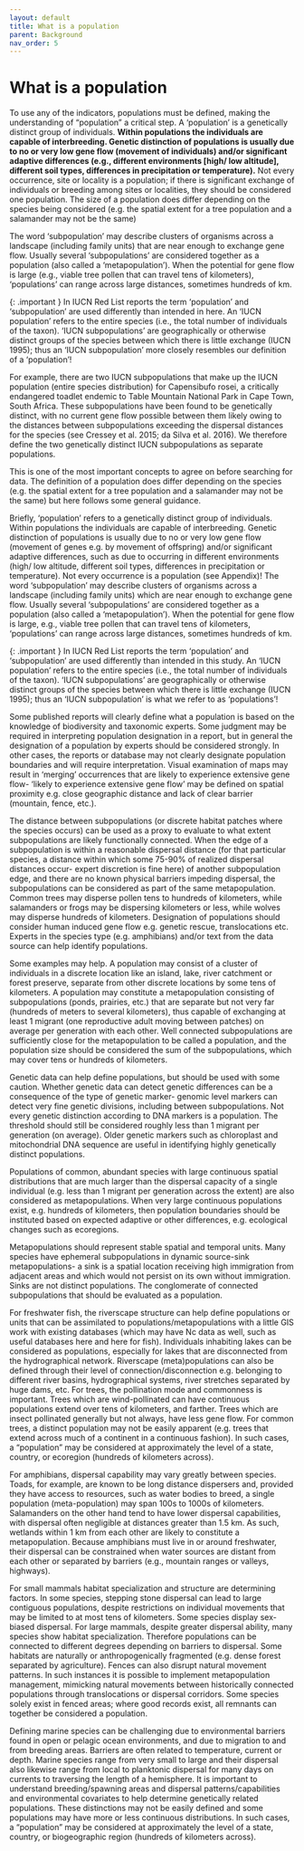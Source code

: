 ```yaml
---
layout: default
title: What is a population
parent: Background
nav_order: 5
---
```


# What is a population

To use any of the indicators, populations must be defined, making the understanding of “population” a critical step. A ‘population’ is a genetically distinct group of individuals. **Within populations the individuals are capable of interbreeding. Genetic distinction of populations is usually due to no or very low gene flow (movement of individuals) and/or significant adaptive differences (e.g., different environments [high/ low altitude], different soil types, differences in precipitation or temperature).**  Not every occurrence, site or locality is a population; if there is significant exchange of individuals or breeding among sites or localities, they should be considered one population.  The size of a population does differ depending on the species being considered (e.g. the spatial extent for a tree population and a salamander may not be the same)

The word ‘subpopulation’ may describe clusters of organisms across a landscape (including family units) that are near enough to exchange gene flow. Usually several ‘subpopulations’ are considered together as a population (also called a ‘metapopulation’). When the potential for gene flow is large (e.g., viable tree pollen that can travel tens of kilometers), ‘populations’ can range across large distances, sometimes hundreds of km. 

{: .important } 
In IUCN Red List reports the term ‘population’ and ‘subpopulation’ are used differently than intended in here. An ‘IUCN population’ refers to the entire species (i.e., the total number of individuals of the taxon). ‘IUCN subpopulations’ are geographically or otherwise distinct groups of the species between which there is little exchange (IUCN 1995);  thus an ‘IUCN subpopulation’  more closely resembles our definition of a ‘population’! 

For example, there are two IUCN subpopulations that make up the IUCN population (entire species distribution) for Capensibufo rosei, a critically endangered toadlet endemic to Table Mountain National Park in Cape Town, South Africa. These subpopulations have been found to be genetically distinct, with no current gene flow possible between them likely owing to the distances between subpopulations exceeding the dispersal distances for the species (see Cressey et al. 2015; da Silva et al. 2016). We therefore define the two genetically distinct IUCN subpopulations as separate populations.



This is one of the most important concepts to agree on before searching for data.  The definition of a population does differ depending on the species (e.g. the spatial extent for a tree population and a salamander may not be the same) but here follows some general guidance.

Briefly, ‘population’ refers to a genetically distinct group of individuals.  Within populations the individuals are capable of interbreeding.  Genetic distinction of populations is usually due to no or very low gene flow (movement of genes e.g. by movement of offspring) and/or significant adaptive differences, such as due to occurring in different environments (high/ low altitude, different soil types, differences in precipitation or temperature).  Not every occurrence is a population (see Appendix)!  The word ‘subpopulation’ may describe clusters of organisms across a landscape (including family units) which are near enough to exchange gene flow. Usually several ‘subpopulations’ are considered together as a population (also called a ‘metapopulation’). When the potential for gene flow is large, e.g., viable tree pollen that can travel tens of kilometers, ‘populations’ can range across large distances, sometimes hundreds of km. 

{: .important } 
In IUCN Red List reports the term ‘population’ and ‘subpopulation’ are used differently than intended in this study. An ‘IUCN population’ refers to the entire species (i.e., the total number of individuals of the taxon). ‘IUCN subpopulations’ are geographically or otherwise distinct groups of the species between which there is little exchange (IUCN 1995);  thus an ‘IUCN subpopulation’ is what we refer to as ‘populations’! 

Some published reports will clearly define what a population is based on the knowledge of biodiversity and taxonomic experts.  Some judgment may be required in interpreting population designation in a report, but in general the designation of a population by experts should be considered strongly.  In other cases, the reports or database may not clearly designate population boundaries and will require interpretation.  Visual examination of maps may result in ‘merging’ occurrences that are likely to experience extensive gene flow- ‘likely to experience extensive gene flow’ may be defined on spatial proximity e.g. close geographic distance and lack of clear barrier (mountain, fence, etc.). 

The distance between subpopulations (or discrete habitat patches where the species occurs) can be used as a proxy to evaluate to what extent subpopulations are likely functionally connected. When the edge of a subpopulation is within a reasonable dispersal distance (for that particular species, a distance within which some 75-90% of realized dispersal distances occur- expert discretion is fine here) of another subpopulation edge, and there are no known physical barriers impeding dispersal, the subpopulations can be considered as part of the same metapopulation. Common trees may disperse pollen tens to hundreds of kilometers, while salamanders or frogs may be dispersing kilometers or less, while wolves may disperse hundreds of kilometers.  Designation of populations should consider human induced gene flow e.g. genetic rescue, translocations etc. Experts in the species type (e.g. amphibians) and/or text from the data source can help identify populations.  

Some examples may help.  A population may consist of a cluster of individuals in a discrete location like an island, lake, river catchment or forest preserve, separate from other discrete locations by some tens of kilometers.  A population may constitute a metapopulation consisting of subpopulations (ponds, prairies, etc.) that are separate but not very far (hundreds of meters to several kilometers), thus capable of exchanging at least 1 migrant (one reproductive adult moving between patches) on average per generation with each other.  Well connected subpopulations are sufficiently close for the metapopulation to be called a population, and the population size should be considered the sum of the subpopulations, which may cover tens or hundreds of kilometers.  

Genetic data can help define populations, but should be used with some caution.  Whether genetic data can detect genetic differences can be a consequence of the type of genetic marker- genomic level markers can detect very fine genetic divisions, including between subpopulations.  Not every genetic distinction according to DNA markers is a population.  The threshold should still be considered roughly less than 1 migrant per generation (on average).  Older genetic markers such as chloroplast and mitochondrial DNA sequence are useful in identifying highly genetically distinct populations.

Populations of common, abundant species with large continuous spatial distributions that are much larger than the dispersal capacity of a single individual (e.g. less than 1 migrant per generation across the extent) are also considered as metapopulations.  When very large continuous populations exist, e.g. hundreds of kilometers, then population boundaries should be instituted based on expected adaptive or other differences, e.g. ecological changes such as ecoregions.

Metapopulations should represent stable spatial and temporal units. Many species have ephemeral subpopulations in dynamic source-sink metapopulations- a sink is a spatial location receiving high immigration from adjacent areas and which would not persist on its own without immigration.  Sinks are not distinct populations. The conglomerate of connected subpopulations that should be evaluated as a population.

For freshwater fish, the riverscape structure can help define populations or units that can be assimilated to populations/metapopulations with a little GIS work with existing databases (which may have Nc data as well, such as useful databases here and here for fish). Individuals inhabiting lakes can be considered as populations, especially for lakes that are disconnected from the hydrographical network. Riverscape (meta)populations can also be defined through their level of connection/disconnection e.g. belonging to different river basins, hydrographical systems, river stretches separated by huge dams, etc.
For trees, the pollination mode and commonness is important.  Trees which are wind-pollinated can have continuous populations extend over tens of kilometers, and farther.  Trees which are insect pollinated generally but not always, have less gene flow.  For common trees, a distinct population may not be easily apparent (e.g. trees that extend across much of a continent in a continuous fashion).  In such cases, a “population” may be considered at approximately the level of a state, country, or ecoregion (hundreds of kilometers across).

For amphibians, dispersal capability may vary greatly between species. Toads, for example, are known to be long distance dispersers and, provided they have access to resources, such as water bodies to breed, a single population (meta-population) may span 100s to 1000s of kilometers. Salamanders on the other hand tend to have lower dispersal capabilities, with dispersal often negligible at distances greater than 1.5 km. As such, wetlands within 1 km from each other are likely to constitute a metapopulation. Because amphibians must live in or around freshwater, their dispersal can be constrained when water sources are distant from each other or separated by barriers (e.g., mountain ranges or valleys, highways). 

For small mammals habitat specialization and structure are determining factors. In some species, stepping stone dispersal can lead to large contiguous populations, despite restrictions on individual movements that may be limited to at most tens of kilometers. Some species display sex-biased dispersal.
For large mammals, despite greater dispersal ability, many species show habitat specialization.  Therefore populations can be connected to different degrees depending on barriers to dispersal. Some habitats are naturally or anthropogenically fragmented (e.g. dense forest separated by agriculture). Fences can also disrupt natural movement patterns. In such instances it is possible to implement metapopulation management, mimicking natural movements between historically connected populations through translocations or dispersal corridors. Some species solely exist in fenced areas; where good records exist, all remnants can together be considered a population.

Defining marine species can be challenging due to environmental barriers found in open or pelagic ocean environments, and due to migration to and from breeding areas. Barriers are often related to temperature, current or depth. Marine species range from very small to large and their dispersal also likewise range from local to planktonic dispersal for many days on currents to traversing the length of a hemisphere. It is important to understand breeding/spawning areas and dispersal patterns/capabilities and environmental covariates to help determine genetically related populations. These distinctions may not be easily defined and some populations may have more or less continuous distributions.  In such cases, a “population” may be considered at approximately the level of a state, country, or biogeographic region (hundreds of kilometers across).
